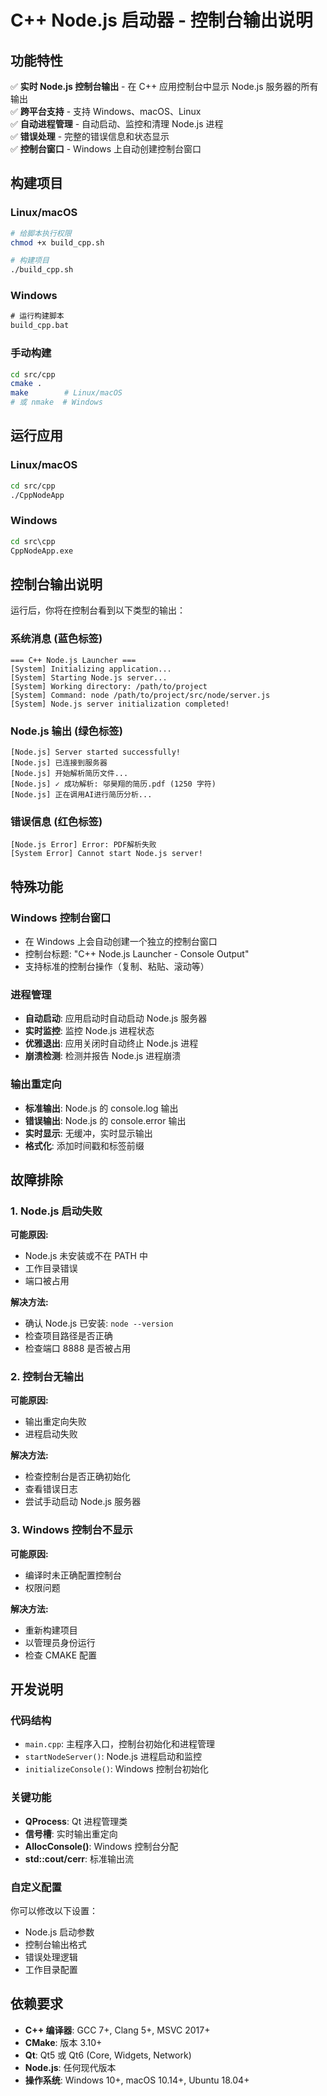 # C++ Node.js 启动器 - 控制台输出说明

## 功能特性

✅ **实时 Node.js 控制台输出** - 在 C++ 应用控制台中显示 Node.js 服务器的所有输出  
✅ **跨平台支持** - 支持 Windows、macOS、Linux  
✅ **自动进程管理** - 自动启动、监控和清理 Node.js 进程  
✅ **错误处理** - 完整的错误信息和状态显示  
✅ **控制台窗口** - Windows 上自动创建控制台窗口  

## 构建项目

### Linux/macOS
```bash
# 给脚本执行权限
chmod +x build_cpp.sh

# 构建项目
./build_cpp.sh
```

### Windows
```cmd
# 运行构建脚本
build_cpp.bat
```

### 手动构建
```bash
cd src/cpp
cmake .
make        # Linux/macOS
# 或 nmake  # Windows
```

## 运行应用

### Linux/macOS
```bash
cd src/cpp
./CppNodeApp
```

### Windows
```cmd
cd src\cpp
CppNodeApp.exe
```

## 控制台输出说明

运行后，你将在控制台看到以下类型的输出：

### 系统消息 (蓝色标签)
```
=== C++ Node.js Launcher ===
[System] Initializing application...
[System] Starting Node.js server...
[System] Working directory: /path/to/project
[System] Command: node /path/to/project/src/node/server.js
[System] Node.js server initialization completed!
```

### Node.js 输出 (绿色标签)
```
[Node.js] Server started successfully!
[Node.js] 已连接到服务器
[Node.js] 开始解析简历文件...
[Node.js] ✓ 成功解析: 邬昊翔的简历.pdf (1250 字符)
[Node.js] 正在调用AI进行简历分析...
```

### 错误信息 (红色标签)
```
[Node.js Error] Error: PDF解析失败
[System Error] Cannot start Node.js server!
```

## 特殊功能

### Windows 控制台窗口
- 在 Windows 上会自动创建一个独立的控制台窗口
- 控制台标题: "C++ Node.js Launcher - Console Output"
- 支持标准的控制台操作（复制、粘贴、滚动等）

### 进程管理
- **自动启动**: 应用启动时自动启动 Node.js 服务器
- **实时监控**: 监控 Node.js 进程状态
- **优雅退出**: 应用关闭时自动终止 Node.js 进程
- **崩溃检测**: 检测并报告 Node.js 进程崩溃

### 输出重定向
- **标准输出**: Node.js 的 console.log 输出
- **错误输出**: Node.js 的 console.error 输出  
- **实时显示**: 无缓冲，实时显示输出
- **格式化**: 添加时间戳和标签前缀

## 故障排除

### 1. Node.js 启动失败
**可能原因:**
- Node.js 未安装或不在 PATH 中
- 工作目录错误
- 端口被占用

**解决方法:**
- 确认 Node.js 已安装: `node --version`
- 检查项目路径是否正确
- 检查端口 8888 是否被占用

### 2. 控制台无输出
**可能原因:**
- 输出重定向失败
- 进程启动失败

**解决方法:**
- 检查控制台是否正确初始化
- 查看错误日志
- 尝试手动启动 Node.js 服务器

### 3. Windows 控制台不显示
**可能原因:**
- 编译时未正确配置控制台
- 权限问题

**解决方法:**
- 重新构建项目
- 以管理员身份运行
- 检查 CMAKE 配置

## 开发说明

### 代码结构
- `main.cpp`: 主程序入口，控制台初始化和进程管理
- `startNodeServer()`: Node.js 进程启动和监控
- `initializeConsole()`: Windows 控制台初始化

### 关键功能
- **QProcess**: Qt 进程管理类
- **信号槽**: 实时输出重定向
- **AllocConsole()**: Windows 控制台分配
- **std::cout/cerr**: 标准输出流

### 自定义配置
你可以修改以下设置：
- Node.js 启动参数
- 控制台输出格式
- 错误处理逻辑
- 工作目录配置

## 依赖要求

- **C++ 编译器**: GCC 7+, Clang 5+, MSVC 2017+
- **CMake**: 版本 3.10+
- **Qt**: Qt5 或 Qt6 (Core, Widgets, Network)
- **Node.js**: 任何现代版本
- **操作系统**: Windows 10+, macOS 10.14+, Ubuntu 18.04+ 